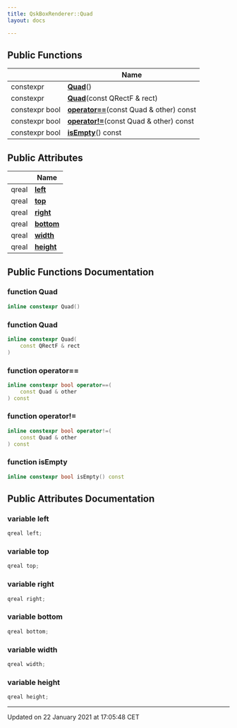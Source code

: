 ```yaml
---
title: QskBoxRenderer::Quad
layout: docs

---
```





## Public Functions

|                | Name           |
| -------------- | -------------- |
| constexpr | **[Quad](/docs/classes/class_qsk_box_renderer_1_1_quad/#function-quad)**() |
| constexpr | **[Quad](/docs/classes/class_qsk_box_renderer_1_1_quad/#function-quad)**(const QRectF & rect) |
| constexpr bool | **[operator==](/docs/classes/class_qsk_box_renderer_1_1_quad/#function-operator==)**(const Quad & other) const |
| constexpr bool | **[operator!=](/docs/classes/class_qsk_box_renderer_1_1_quad/#function-operator!=)**(const Quad & other) const |
| constexpr bool | **[isEmpty](/docs/classes/class_qsk_box_renderer_1_1_quad/#function-isempty)**() const |

## Public Attributes

|                | Name           |
| -------------- | -------------- |
| qreal | **[left](/docs/classes/class_qsk_box_renderer_1_1_quad/#variable-left)**  |
| qreal | **[top](/docs/classes/class_qsk_box_renderer_1_1_quad/#variable-top)**  |
| qreal | **[right](/docs/classes/class_qsk_box_renderer_1_1_quad/#variable-right)**  |
| qreal | **[bottom](/docs/classes/class_qsk_box_renderer_1_1_quad/#variable-bottom)**  |
| qreal | **[width](/docs/classes/class_qsk_box_renderer_1_1_quad/#variable-width)**  |
| qreal | **[height](/docs/classes/class_qsk_box_renderer_1_1_quad/#variable-height)**  |

## Public Functions Documentation

### function Quad

```cpp
inline constexpr Quad()
```


### function Quad

```cpp
inline constexpr Quad(
    const QRectF & rect
)
```


### function operator==

```cpp
inline constexpr bool operator==(
    const Quad & other
) const
```


### function operator!=

```cpp
inline constexpr bool operator!=(
    const Quad & other
) const
```


### function isEmpty

```cpp
inline constexpr bool isEmpty() const
```


## Public Attributes Documentation

### variable left

```cpp
qreal left;
```


### variable top

```cpp
qreal top;
```


### variable right

```cpp
qreal right;
```


### variable bottom

```cpp
qreal bottom;
```


### variable width

```cpp
qreal width;
```


### variable height

```cpp
qreal height;
```


-------------------------------

Updated on 22 January 2021 at 17:05:48 CET